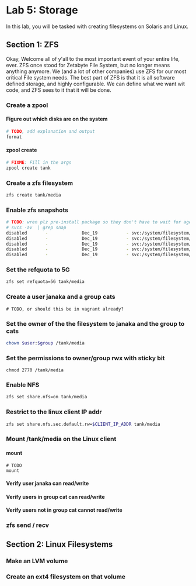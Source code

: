 <!---
   Copyright 2014 Portland State University

   Licensed under the Apache License, Version 2.0 (the "License");
   you may not use this file except in compliance with the License.
   You may obtain a copy of the License at

       http://www.apache.org/licenses/LICENSE-2.0

   Unless required by applicable law or agreed to in writing, software
   distributed under the License is distributed on an "AS IS" BASIS,
   WITHOUT WARRANTIES OR CONDITIONS OF ANY KIND, either express or implied.
   See the License for the specific language governing permissions and
   limitations under the License.
--->

Lab 5: Storage
===================


In this lab, you will be tasked with creating filesystems on Solaris and Linux.


Section 1: ZFS
-------------------

Okay, Welcome all of y'all to the most important event of your entire life, ever.
ZFS once stood for Zetabyte File System, but no longer means anything anymore.
We (and a lot of other companies) use ZFS for our most critical File system needs.
The best part of ZFS is that it is all software defined storage, and highly configurable.
We can define what we want wit code, and ZFS sees to it that it will be done.

### Create a zpool

#### Figure out which disks are on the system

```bash
# TODO, add explanation and output
format
```

#### zpool create

```bash
# FIXME: Fill in the args
zpool create tank
```

### Create a zfs filesystem

```bash
zfs create tank/media
```

### Enable zfs snapshots

```bash
# TODO: wren plz pre-install package so they don't have to wait for ages
# svcs -av  | grep snap
disabled       -             Dec_19           - svc:/system/filesystem/zfs/auto-snapshot:frequent
disabled       -             Dec_19           - svc:/system/filesystem/zfs/auto-snapshot:hourly
disabled       -             Dec_19           - svc:/system/filesystem/zfs/auto-snapshot:monthly
disabled       -             Dec_19           - svc:/system/filesystem/zfs/auto-snapshot:weekly
disabled       -             Dec_19           - svc:/system/filesystem/zfs/auto-snapshot:daily
```

### Set the refquota to 5G

```bash
zfs set refquota=5G tank/media
```

### Create a user janaka and a group cats


```
# TODO, or should this be in vagrant already?
```

### Set the owner of the the filesystem to janaka and the group to cats

```bash
chown $user:$group /tank/media
```

### Set the permissions to owner/group rwx with sticky bit

```
chmod 2770 /tank/media
```

### Enable NFS


```bash
zfs set share.nfs=on tank/media
```

### Restrict to the linux client IP addr

```bash
zfs set share.nfs.sec.default.rw=$CLIENT_IP_ADDR tank/media
```

### Mount /tank/media on the Linux client

#### mount

```
# TODO
mount
```

#### Verify user janaka can read/write

#### Verify users in group cat can read/write

#### Verify users not in group cat cannot read/write


### zfs send / recv


Section 2: Linux Filesystems
----------------------------


### Make an LVM volume

### Create an ext4 filesystem on that volume
